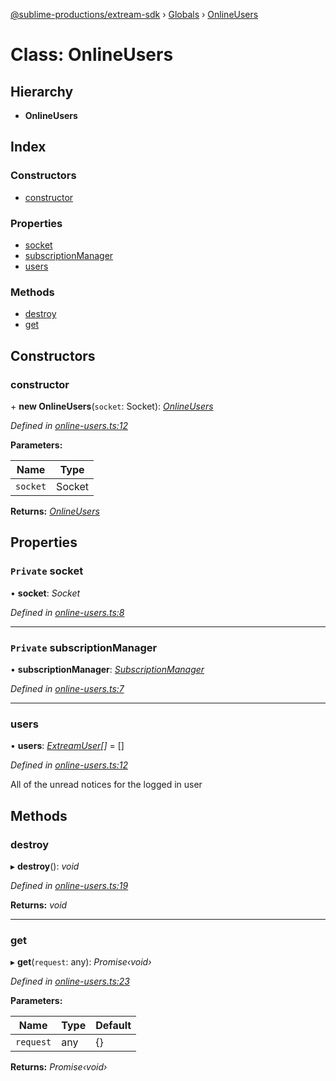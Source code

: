 [@sublime-productions/extream-sdk](../README.md) › [Globals](../globals.md) › [OnlineUsers](onlineusers.md)

# Class: OnlineUsers

## Hierarchy

* **OnlineUsers**

## Index

### Constructors

* [constructor](onlineusers.md#constructor)

### Properties

* [socket](onlineusers.md#private-socket)
* [subscriptionManager](onlineusers.md#private-subscriptionmanager)
* [users](onlineusers.md#users)

### Methods

* [destroy](onlineusers.md#destroy)
* [get](onlineusers.md#get)

## Constructors

###  constructor

\+ **new OnlineUsers**(`socket`: Socket): *[OnlineUsers](onlineusers.md)*

*Defined in [online-users.ts:12](https://github.com/Extream-SaaS/ex-sdk/blob/ff4c1d0/src/online-users.ts#L12)*

**Parameters:**

Name | Type |
------ | ------ |
`socket` | Socket |

**Returns:** *[OnlineUsers](onlineusers.md)*

## Properties

### `Private` socket

• **socket**: *Socket*

*Defined in [online-users.ts:8](https://github.com/Extream-SaaS/ex-sdk/blob/ff4c1d0/src/online-users.ts#L8)*

___

### `Private` subscriptionManager

• **subscriptionManager**: *[SubscriptionManager](subscriptionmanager.md)*

*Defined in [online-users.ts:7](https://github.com/Extream-SaaS/ex-sdk/blob/ff4c1d0/src/online-users.ts#L7)*

___

###  users

• **users**: *[ExtreamUser](../interfaces/extreamuser.md)[]* = []

*Defined in [online-users.ts:12](https://github.com/Extream-SaaS/ex-sdk/blob/ff4c1d0/src/online-users.ts#L12)*

All of the unread notices for the logged in user

## Methods

###  destroy

▸ **destroy**(): *void*

*Defined in [online-users.ts:19](https://github.com/Extream-SaaS/ex-sdk/blob/ff4c1d0/src/online-users.ts#L19)*

**Returns:** *void*

___

###  get

▸ **get**(`request`: any): *Promise‹void›*

*Defined in [online-users.ts:23](https://github.com/Extream-SaaS/ex-sdk/blob/ff4c1d0/src/online-users.ts#L23)*

**Parameters:**

Name | Type | Default |
------ | ------ | ------ |
`request` | any | {} |

**Returns:** *Promise‹void›*
